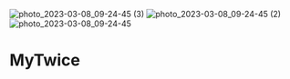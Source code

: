 ![photo_2023-03-08_09-24-45 (3)](https://user-images.githubusercontent.com/99937983/223603611-d62ce6dd-f1d5-4fd4-a6af-4f0e3a258662.jpg)
![photo_2023-03-08_09-24-45 (2)](https://user-images.githubusercontent.com/99937983/223603618-648919a4-a953-4c51-8db4-5880815bfec1.jpg)
![photo_2023-03-08_09-24-45](https://user-images.githubusercontent.com/99937983/223603625-90974c9b-8156-4cd6-b89d-b52f5578bd9c.jpg)
# MyTwice
